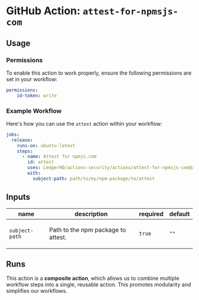 # GitHub Action: `attest-for-npmsjs-com`

<!-- action-docs-description source="action.yml" -->

<!-- action-docs-description source="action.yml" -->

## Usage

### Permissions

To enable this action to work properly, ensure the following permissions are set in your workflow:

```yaml
permissions:
    id-token: write
```

### Example Workflow

Here's how you can use the `attest` action within your workflow:

```yaml
jobs:
  release:
    runs-on: ubuntu-latest
    steps:
      - name: Attest for npmjs.com
        id: attest
        uses: LedgerHQ/actions-security/actions/attest-for-npmsjs-com@actions/attest-for-npmsjs-com-1
        with:
          subject-path: path/to/my/npm-package/to/attest
```

<!-- action-docs-inputs source="action.yml" -->
## Inputs

| name | description | required | default |
| --- | --- | --- | --- |
| `subject-path` | <p>Path to the npm package to attest.</p> | `true` | `""` |
<!-- action-docs-inputs source="action.yml" -->

<!-- action-docs-outputs source="action.yml" -->

<!-- action-docs-outputs source="action.yml" -->


## Runs

This action is a **composite action**, which allows us to combine multiple workflow steps into a single, reusable action. This promotes modularity and simplifies our workflows.